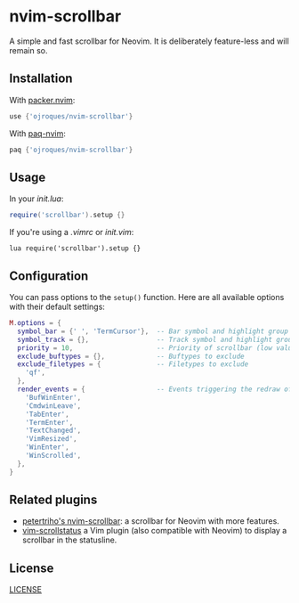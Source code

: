 # nvim-scrollbar

A simple and fast scrollbar for Neovim. It is deliberately feature-less and will
remain so.

## Installation
With [packer.nvim](https://github.com/wbthomason/packer.nvim):
```lua
use {'ojroques/nvim-scrollbar'}
```

With [paq-nvim](https://github.com/savq/paq-nvim):
```lua
paq {'ojroques/nvim-scrollbar'}
```

## Usage
In your *init.lua*:
```lua
require('scrollbar').setup {}
```

If you're using a *.vimrc* or *init.vim*:
```vim
lua require('scrollbar').setup {}
```

## Configuration
You can pass options to the `setup()` function. Here are all available options
with their default settings:
```lua
M.options = {
  symbol_bar = {' ', 'TermCursor'},  -- Bar symbol and highlight group
  symbol_track = {},                 -- Track symbol and highlight group (leave empty to not draw the track)
  priority = 10,                     -- Priority of scrollbar (low value = high priority)
  exclude_buftypes = {},             -- Buftypes to exclude
  exclude_filetypes = {              -- Filetypes to exclude
    'qf',
  },
  render_events = {                  -- Events triggering the redraw of the bar
    'BufWinEnter',
    'CmdwinLeave',
    'TabEnter',
    'TermEnter',
    'TextChanged',
    'VimResized',
    'WinEnter',
    'WinScrolled',
  },
}
```

## Related plugins
* [petertriho's nvim-scrollbar](https://github.com/petertriho/nvim-scrollbar): a
  scrollbar for Neovim with more features.
* [vim-scrollstatus](https://github.com/ojroques/vim-scrollstatus) a Vim plugin
  (also compatible with Neovim) to display a scrollbar in the statusline.

## License
[LICENSE](./LICENSE)

